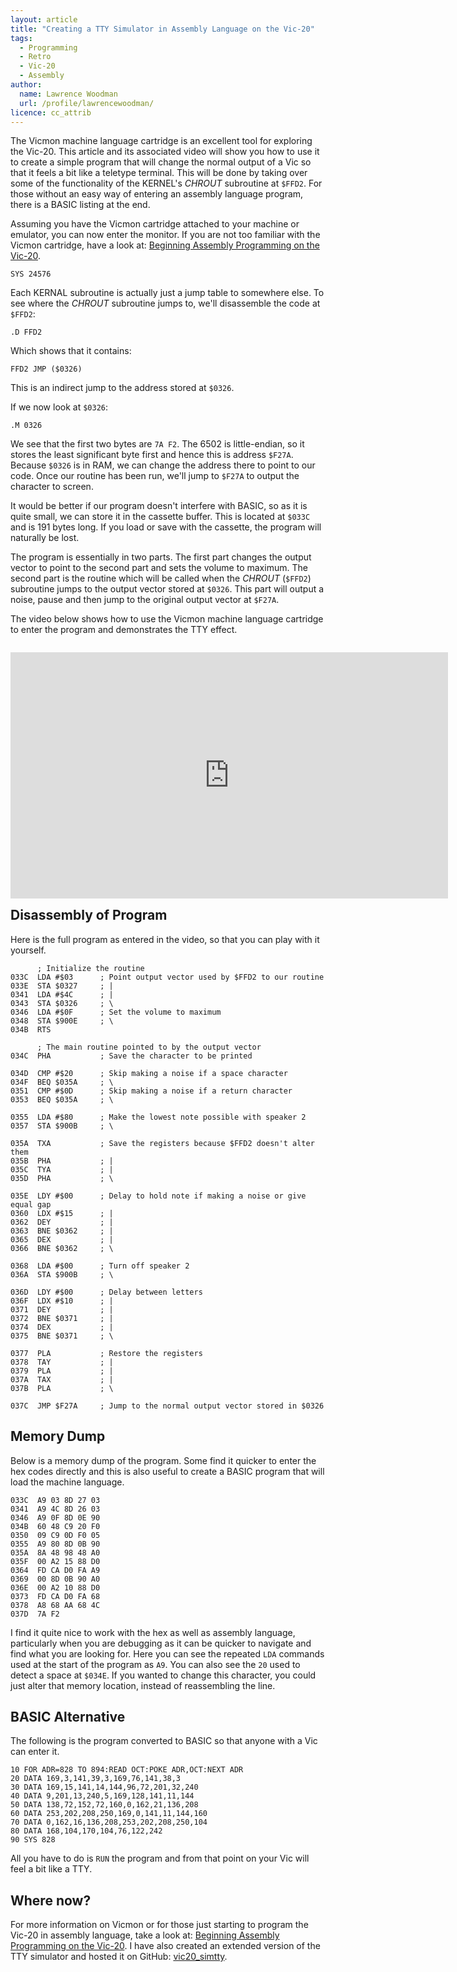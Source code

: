 ```yaml
---
layout: article
title: "Creating a TTY Simulator in Assembly Language on the Vic-20"
tags:
  - Programming
  - Retro
  - Vic-20
  - Assembly
author:
  name: Lawrence Woodman
  url: /profile/lawrencewoodman/
licence: cc_attrib
---
```


The Vicmon machine language cartridge is an excellent tool for exploring the Vic-20.  This article and its associated video will show you how to use it to create a simple program that will change the normal output of a Vic so that it feels a bit like a teletype terminal.  This will be done by taking over some of the functionality of the KERNEL's _CHROUT_ subroutine at `$FFD2`.  For those without an easy way of entering an assembly language program, there is a BASIC listing at the end.

Assuming you have the Vicmon cartridge attached to your machine or emulator, you can now enter the monitor.  If you are not too familiar with the Vicmon cartridge, have a look at: [Beginning Assembly Programming on the Vic-20](/2013/04/16/beginning-assembly-programming-on-the-commodore-vic-20/).

    SYS 24576

Each KERNAL subroutine is actually just a jump table to somewhere else.  To see where the _CHROUT_ subroutine jumps to, we'll disassemble the code at `$FFD2`:

    .D FFD2

Which shows that it contains:

    FFD2 JMP ($0326)

This is an indirect jump to the address stored at `$0326`.

If we now look at `$0326`:

    .M 0326

We see that the first two bytes are `7A F2`.  The 6502 is little-endian, so it stores the least significant byte first and hence this is address `$F27A`.  Because `$0326` is in RAM, we can change the address there to point to our code.  Once our routine has been run, we'll jump to `$F27A` to output the character to screen.

It would be better if our program doesn't interfere with BASIC, so as it is quite small, we can store it in the cassette buffer.  This is located at `$033C` and is 191 bytes long.  If you load or save with the cassette, the program will naturally be lost.

The program is essentially in two parts.  The first part changes the output vector to point to the second part and sets the volume to maximum.  The second part is the routine which will be called when the _CHROUT_ (`$FFD2`) subroutine jumps to the output vector stored at `$0326`.  This part will output a noise, pause and then jump to the original output vector at `$F27A`.

The video below shows how to use the Vicmon machine language cartridge to enter the program and demonstrates the TTY effect.

<object style="margin-top: 1em; margin-right:1em; margin-bottom:1em;" align="left" width="700" height="394">
  <param name="movie" value="http://www.youtube.com/v/kmvF85euefs&amp;hl=en&amp;fs=1"></param>
  <param name="allowFullScreen" value="true"></param>
  <param name="allowscriptaccess" value="always"></param>
  <embed src="http://www.youtube.com/v/kmvF85euefs&amp;hl=en&amp;fs=1" type="application/x-shockwave-flash" allowscriptaccess="always" allowfullscreen="true" width="700" height="394"></embed>
</object>

## Disassembly of Program
Here is the full program as entered in the video, so that you can play with it yourself.

          ; Initialize the routine
    033C  LDA #$03      ; Point output vector used by $FFD2 to our routine
    033E  STA $0327     ; |
    0341  LDA #$4C      ; |
    0343  STA $0326     ; \
    0346  LDA #$0F      ; Set the volume to maximum
    0348  STA $900E     ; \
    034B  RTS

          ; The main routine pointed to by the output vector
    034C  PHA           ; Save the character to be printed

    034D  CMP #$20      ; Skip making a noise if a space character
    034F  BEQ $035A     ; \
    0351  CMP #$0D      ; Skip making a noise if a return character
    0353  BEQ $035A     ; \

    0355  LDA #$80      ; Make the lowest note possible with speaker 2
    0357  STA $900B     ; \

    035A  TXA           ; Save the registers because $FFD2 doesn't alter them
    035B  PHA           ; |
    035C  TYA           ; |
    035D  PHA           ; \

    035E  LDY #$00      ; Delay to hold note if making a noise or give equal gap
    0360  LDX #$15      ; |
    0362  DEY           ; |
    0363  BNE $0362     ; |
    0365  DEX           ; |
    0366  BNE $0362     ; \

    0368  LDA #$00      ; Turn off speaker 2
    036A  STA $900B     ; \

    036D  LDY #$00      ; Delay between letters
    036F  LDX #$10      ; |
    0371  DEY           ; |
    0372  BNE $0371     ; |
    0374  DEX           ; |
    0375  BNE $0371     ; \

    0377  PLA           ; Restore the registers
    0378  TAY           ; |
    0379  PLA           ; |
    037A  TAX           ; |
    037B  PLA           ; \

    037C  JMP $F27A     ; Jump to the normal output vector stored in $0326

## Memory Dump
Below is a memory dump of the program.  Some find it quicker to enter the hex codes directly and this is also useful to create a BASIC program that will load the machine language.

    033C  A9 03 8D 27 03
    0341  A9 4C 8D 26 03
    0346  A9 0F 8D 0E 90
    034B  60 48 C9 20 F0
    0350  09 C9 0D F0 05
    0355  A9 80 8D 0B 90
    035A  8A 48 98 48 A0
    035F  00 A2 15 88 D0
    0364  FD CA D0 FA A9
    0369  00 8D 0B 90 A0
    036E  00 A2 10 88 D0
    0373  FD CA D0 FA 68
    0378  A8 68 AA 68 4C
    037D  7A F2

I find it quite nice to work with the hex as well as assembly language, particularly when you are debugging as it can be quicker to navigate and find what you are looking for.  Here you can see the repeated `LDA` commands used at the start of the program as `A9`.  You can also see the `20` used to detect a space at `$034E`.  If you wanted to change this character, you could just alter that memory location, instead of reassembling the line.

## BASIC Alternative

The following is the program converted to BASIC so that anyone with a Vic can enter it.

    10 FOR ADR=828 TO 894:READ OCT:POKE ADR,OCT:NEXT ADR
    20 DATA 169,3,141,39,3,169,76,141,38,3
    30 DATA 169,15,141,14,144,96,72,201,32,240
    40 DATA 9,201,13,240,5,169,128,141,11,144
    50 DATA 138,72,152,72,160,0,162,21,136,208
    60 DATA 253,202,208,250,169,0,141,11,144,160
    70 DATA 0,162,16,136,208,253,202,208,250,104
    80 DATA 168,104,170,104,76,122,242
    90 SYS 828

All you have to do is `RUN` the program and from that point on your Vic will feel a bit like a TTY.

## Where now?
For more information on Vicmon or for those just starting to program the Vic-20 in assembly language, take a look at: [Beginning Assembly Programming on the Vic-20](/2013/04/16/beginning-assembly-programming-on-the-commodore-vic-20/).  I have also created an extended version of the TTY simulator and hosted it on GitHub: [vic20_simtty](https://github.com/LawrenceWoodman/vic20_simtty).
